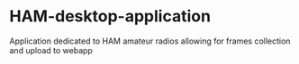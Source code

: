 # HAM-desktop-application
Application dedicated to HAM amateur radios allowing for frames collection and upload to webapp
